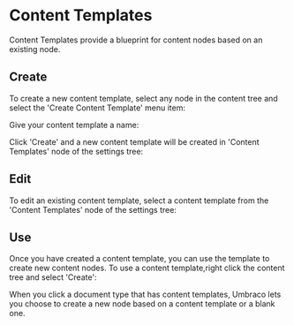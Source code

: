 # Content Templates
Content Templates provide a blueprint for content nodes based on an existing node.

## Create

To create a new content template, select any node in the content tree and select the 'Create Content Template' menu item:

Give your content template a name:

Click 'Create' and a new content template will be created in 'Content Templates' node of the settings tree:

## Edit

To edit an existing content template, select a content template from the 'Content Templates' node of the settings tree:

## Use

Once you have created a content template, you can use the template to create new content nodes. To use a content template,right click the content tree and select 'Create': 

When you click a document type that has content templates, Umbraco lets you choose to create a new node based on a content template or a blank one.
